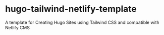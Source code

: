 # hugo-tailwind-netlify-template
A template for Creating Hugo Sites using Tailwind CSS and compatible with Netlify CMS
